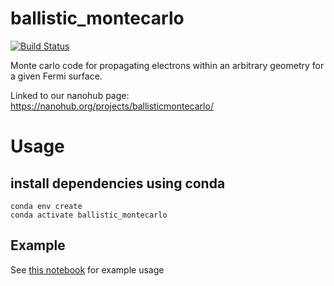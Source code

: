 # ballistic_montecarlo

[![Build Status](https://travis-ci.com/dgglab/ballistic_montecarlo.svg?branch=master)](https://travis-ci.com/dgglab/ballistic_montecarlo)

Monte carlo code for propagating electrons within an arbitrary geometry for a given Fermi surface.

Linked to our nanohub page: https://nanohub.org/projects/ballisticmontecarlo/

# Usage
## install dependencies using conda
```
conda env create
conda activate ballistic_montecarlo
```

## Example
See [this notebook](example.ipynb) for example usage
